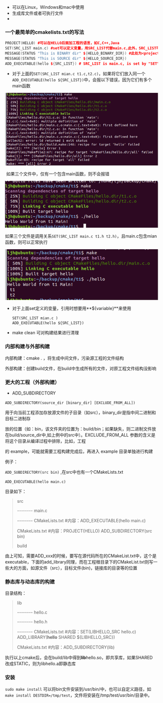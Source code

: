 - 可以在Linux，Windows和mac中使用
- 生成库文件或者可执行文件
- 



### 一个最简单的cmakelists.txt的写法

```c++
PROJECT(HELLO) #可以在HELLO后面加工程的语言，如C,C++,Java
SET(SRC_LIST main.c) #set可以定义变量，用SRC_LIST代替main.c,此外，SRC_LIST可以代替多个文件，如SET(SRC_LIST mian.c t1.c,t2.c)
MESSAGE(STATUS "This is BINARY dir" ${HELLO_BINARY_DIR}) #此处为<projectName>_BINARY_DIR,指工程所在的路径，如main.c放在/backup/cmake/t1/下，则<projectName>_BINARY_DIR指的是该路径；但cmake内部有PROJECT_BINARY_DIR指定工程的路径，因此以后都使用PROJECT_BINARY_DIR，下面的SOURCE_DIR也是用PROJECT_SOURCE_DIR来代替，因为如果projectName改了之后，下面这些都要改，很麻烦，所以不使用
MESSAGE(STATUS "This is SOURCE dir" ${HELLO_SOURCE_DIR})
ADD_EXECUTABLE(hello ${SRC_LIST}) # SRC_LIST is main.c, is set by "SET"
```

- 对于上面的`SET(SRC_LIST mian.c t1.c,t2.c)`，如果将它们放入同一个`ADD_EXECUTABLE(hello ${SRC_LIST})`中，会报以下错误，因为它们有多个main函数

![image-20200614090631750](./cmake教程.assets/image-20200614090631750.png)

​		如果三个文件中，仅有一个包含main函数，则不会报错

![image-20200614091016699](cmake教程.assets/image-20200614091016699.png)

如果三个文件是调用关系`SET(SRC_LIST main.c t1.h t2.h)`，且main.c包含mian函数，则可以正常执行

![image-20200614091335349](cmake教程.assets/image-20200614091335349.png)

- 对于上面set定义的变量，引用时想要用**\${variable}**来使用

  ```
  SET(SRC_LIST mian.c )
  ADD_EXECUTABLE(hello ${SRC_LIST})
  ```

  

- make clean 可对构建结果进行清理

### 内部构建与外部构建

内部构建：cmake .  ，将生成中间文件，污染源工程的文件结构

外部构建：创建build文件，在build中生成所有的文件，对原工程文件结构没影响



### 更大的工程（外部构建）

- ADD_SUBDIRECTORY

`ADD_SUBDIRECTORY(source_dir [binary_dir] [EXCLUDE_FROM_ALL])` 

用于向当前工程添加存放源文件的子目录（如src），binary_dir是指中间二进制和目标二进制存 

放的位置（如：bin，该文件夹的位置为：build/bin；如果缺失，则二进制文件放在build/source_dir中,如上例中的src中）。EXCLUDE_FROM_ALL 参数的含义是将这个目录从编译过程中排除，比如，工程 

的 example，可能就需要工程构建完成后，再进入 example 目录单独进行构建

例子：

`ADD_SUBDIRECTORY(src bin)` ,在src中也有一个CMakeLists.txt

```
ADD_EXECUTABLE(hello main.c)
```

目录如下：

> src
>
> -------- main.c
>
> -------- CMakeLists.txt   #内容：ADD_EXECUTABLE(hello main.c)
>
> CMakeLists.txt    #内容：PROJECT(HELLO)   ADD_SUBDIRECTORY(src bin)
>
> build

由上可知，需要ADD_xxx的时候，要写在源代码所在的CMakeList.txt中，这个是executable，下面的add_library同理，而在工程根目录下的CMakeList.txt则写一些大的方面，如源文件（src），目标文件(bin)，链接库的目录等的位置



### 静态库与动态库的构建

目录结构：

> lib
>
> -------- hello.c
>
> -------- hello.h
>
> -------- CMakeLists.txt  #内容：SET(LIBHELLO_SRC hello.c)   ADD_LIBRARY(**hello** SHARED ${LIBHELLO_SRC})
>
> CMakeLists.txt    #内容：ADD_SUBDIRECTORY(lib)
>
> 

执行以上cmake后，会在build/lib中得到**lib**hello.so，即共享库，如果SHARED 改成STATIC，则为libhello.a即静态库



### 安装

`sudo make install` 可以将bin文件安装到/usr/bin/中，也可以自定义路径，如`make install DESTDIR=/tmp/test`，文件将安装在/tmp/test/usr/bin/目录中。





